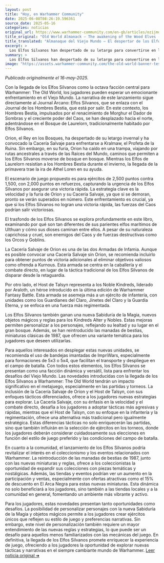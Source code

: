 ```yaml
---
layout: post
title: "Hoy, en Warhammer Community"
date: 2025-06-08T08:26:19.596361
source_date: 2025-05-16
categories: noticias
original_url: https://www.warhammer-community.com/en-gb/articles/ozijmoha/old-world-almanack-the-awakening-of-the-wood-elves/
title_original: "Old World Almanack – The awakening of the Wood Elves - Warhammer Community"
title_translated: "Almanaque del Viejo Mundo – El despertar de los Elfos Silvanos - Comunidad Warhammer"
excerpt: >
  Los Elfos Silvanos han despertado de su letargo para convertirse en la octava facción central de Warhammer: El Viejo Mundo. Con la amenaza de los Hombres Bestia acechando en el bosque de Laurelorn, Orion lidera la Cacería Salvaje en un intento por derrotar a Kralmaw, el Profeta de la Ruina. Este emocionante escenario de batalla promete acción y estrategia, ya que los Elfos deben actuar con rapidez para evitar ser superados por las fuerzas del Caos. Con la llegada de la primavera, los espíritus del bosque se unen a la lucha, ofreciendo una oportunidad única para los jugadores de sumergirse en esta narrativa épica.
summary: >
  Los Elfos Silvanos han despertado de su letargo para convertirse en la octava facción central de Warhammer: El Viejo Mundo. Con la amenaza de los Hombres Bestia acechando en el bosque de Laurelorn, Orion lidera la Cacería Salvaje en un intento por derrotar a Kralmaw, el Profeta de la Ruina. Este emocionante escenario de batalla promete acción y estrategia, ya que los Elfos deben actuar con rapidez para evitar ser superados por las fuerzas del Caos. Con la llegada de la primavera, los espíritus del bosque se unen a la lucha, ofreciendo una oportunidad única para los jugadores de sumergirse en esta narrativa épica.
image: "https://assets.warhammer-community.com/the-old-world-banner-test.jpg"
---
```


*Publicado originalmente el 16-may-2025.*

Con la llegada de los Elfos Silvanos como la octava facción central para Warhammer: The Old World, los jugadores pueden esperar un emocionante enfrentamiento en el Viejo Mundo. La narrativa de este lanzamiento sigue directamente al Journal Arcano: Elfos Silvanos, que se enlaza con el Journal de los Hombres Bestia, que está por salir. En este contexto, los Hombres Bestia, impulsados por el renacimiento de Morghur el Dador de Sombras y el creciente poder del Caos, se han desplazado hacia el norte, adentrándose en el Bosque de Laurelorn, tradicionalmente habitado por Elfos Silvanos.

Orion, el Rey en los Bosques, ha despertado de su letargo invernal y ha convocado la Cacería Salvaje para enfrentarse a Kralmaw, el Profeta de la Ruina. Sin embargo, en su furia, Orion ha caído en una trampa, viajando por rutas ancestrales a través de las Raíces del Mundo, caminos que permiten a los Elfos Silvanos moverse de bosque en bosque. Mientras los Elfos de Laurelorn resistían a los Hombres Bestia durante el invierno, la llegada de la primavera trae la ira de Athel Loren en su ayuda.

El escenario de juego propuesto es para ejércitos de 2,500 puntos contra 1,500, con 2,000 puntos en refuerzos, capturando la urgencia de los Elfos Silvanos por asegurar una victoria rápida. La estrategia clave es la velocidad y la furia de Orion y su Cacería Salvaje, ya que si se demoran, pronto se verán superados en número. Este enfrentamiento es crucial, ya que si los Elfos Silvanos no logran una victoria rápida, las fuerzas del Caos podrían salir victoriosas.

El trasfondo de los Elfos Silvanos se explora profundamente en este libro, examinando por qué son tan diferentes de sus parientes elfos marítimos de Ulthuan y cómo sus dioses caminan entre ellos. A pesar de su naturaleza caprichosa y cruel, son enemigos del Caos y de fuerzas destructivas como los Orcos y Goblins.

La Cacería Salvaje de Orion es una de las dos Armadas de Infamia. Aunque es posible convocar una Cacería Salvaje sin Orion, se recomienda incluirlo para obtener puntos de victoria adicionales al eliminar objetivos valiosos como ofrenda a Kurnous. Esta armada se centra en la caballería y el combate directo, en lugar de la táctica tradicional de los Elfos Silvanos de disparar desde la retaguardia.

Por otro lado, el Host de Talsyn representa a los Noble Kindreds, liderado por Araloth, un héroe introducido en la última edición de Warhammer Fantasy Battle. Esta armada se asemeja más a un ejército de infantería, con unidades como los Guardianes del Claro, Jinetes del Claro y la Guardia Eterna, y se enfoca en una fuerza más regimentada.

Los Elfos Silvanos también ganan una nueva Sabiduría de la Magia, nuevos objetos mágicos y reglas para los Kindreds Alter y Nobles. Estas mejoras permiten personalizar a los personajes, reflejando su lealtad y su lugar en el gran bosque. Además, se han reintroducido las manadas de bestias, miniaturas clásicas de 1987, que ofrecen una variante temática para los jugadores que deseen utilizarlas.

Para aquellos interesados en desplegar estas nuevas unidades, se recomienda el uso de bandejas imantadas de ImpriWars, especialmente para formaciones de 5x3 o 5x4, que facilitan el transporte y despliegue en el campo de batalla. Con todos estos elementos, los Elfos Silvanos se presentan como una facción dinámica y versátil, lista para enfrentar los desafíos del Viejo Mundo.
Las novedades introducidas con la llegada de los Elfos Silvanos a Warhammer: The Old World tendrán un impacto significativo en el metajuego, especialmente en las partidas y torneos. La inclusión de la Cacería Salvaje de Orion y el Host de Talsyn, con sus enfoques tácticos diferenciados, ofrece a los jugadores nuevas estrategias para explorar. La Cacería Salvaje, con su énfasis en la velocidad y el combate directo, desafía a los jugadores a adoptar tácticas más agresivas y rápidas, mientras que el Host de Talsyn, con su enfoque en la infantería y la regimentación, ofrece una alternativa más tradicional pero igualmente estratégica. Estas diferencias tácticas no solo enriquecerán las partidas, sino que también influirán en la selección de ejércitos en los torneos, donde los jugadores deberán considerar cuidadosamente sus elecciones en función del estilo de juego preferido y las condiciones del campo de batalla.

En cuanto a la comunidad, el lanzamiento de los Elfos Silvanos podría revitalizar el interés en el coleccionismo y los eventos relacionados con Warhammer. La reintroducción de las manadas de bestias de 1987, junto con las nuevas miniaturas y reglas, ofrece a los coleccionistas la oportunidad de expandir sus colecciones con piezas temáticas y nostálgicas. Además, las tiendas y eventos podrían ver un aumento en la participación y ventas, especialmente con ofertas atractivas como el 15% de descuento en El Arca Negra para estas nuevas miniaturas. Esta dinámica no solo beneficiará a los jugadores, sino también a las tiendas locales y a la comunidad en general, fomentando un ambiente más vibrante y activo.

Para los jugadores, estas novedades presentan tanto oportunidades como desafíos. La posibilidad de personalizar personajes con la nueva Sabiduría de la Magia y objetos mágicos permite a los jugadores crear ejércitos únicos que reflejen su estilo de juego y preferencias narrativas. Sin embargo, este nivel de personalización también requiere un mayor entendimiento de las nuevas reglas y estrategias, lo que puede ser un desafío para aquellos menos familiarizados con las mecánicas del juego. En definitiva, la llegada de los Elfos Silvanos promete enriquecer la experiencia de juego, ofreciendo a los jugadores la oportunidad de explorar nuevas tácticas y narrativas en el siempre cambiante mundo de Warhammer.
[Leer noticia original ➜](https://www.warhammer-community.com/en-gb/articles/ozijmoha/old-world-almanack-the-awakening-of-the-wood-elves/)
